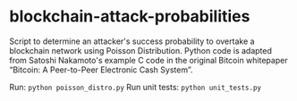 # blockchain-attack-probabilities
Script to determine an attacker's success probability to overtake a blockchain network using Poisson Distribution. Python code is adapted from Satoshi Nakamoto's example C code in the original Bitcoin whitepaper “Bitcoin: A Peer-to-Peer Electronic Cash System”. 

Run: `python poisson_distro.py` 
Run unit tests: `python unit_tests.py`
